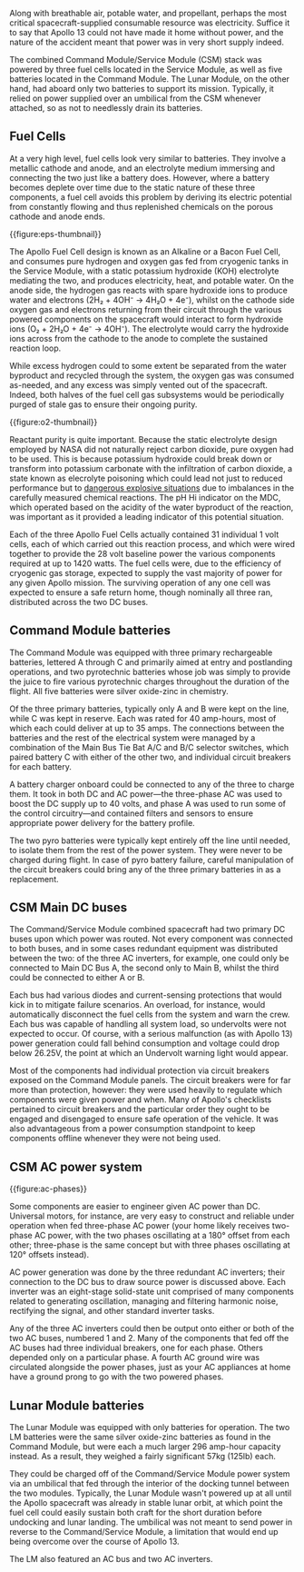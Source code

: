 Along with breathable air, potable water, and propellant, perhaps the most critical spacecraft-supplied consumable resource was electricity. Suffice it to say that Apollo 13 could not have made it home without power, and the nature of the accident meant that power was in very short supply indeed.

The combined Command Module/Service Module (CSM) stack was powered by three fuel cells located in the Service Module, as well as five batteries located in the Command Module. The Lunar Module, on the other hand, had aboard only two batteries to support its mission. Typically, it relied on power supplied over an umbilical from the CSM whenever attached, so as not to needlessly drain its batteries.

Fuel Cells
----------

At a very high level, fuel cells look very similar to batteries. They involve a metallic cathode and anode, and an electrolyte medium immersing and connecting the two just like a battery does. However, where a battery becomes deplete over time due to the static nature of these three components, a fuel cell avoids this problem by deriving its electric potential from constantly flowing and thus replenished chemicals on the porous cathode and anode ends.

{{figure:eps-thumbnail}}

The Apollo Fuel Cell design is known as an Alkaline or a Bacon Fuel Cell, and consumes pure hydrogen and oxygen gas fed from cryogenic tanks in the Service Module, with a static potassium hydroxide (KOH) electrolyte mediating the two, and produces electricity, heat, and potable water. On the anode side, the hydrogen gas reacts with spare hydroxide ions to produce water and electrons (2H&#8322; + 4OH&#8315; &rarr; 4H&#8322;O + 4e&#8315;), whilst on the cathode side oxygen gas and electrons returning from their circuit through the various powered components on the spacecraft would interact to form hydroxide ions (O&#8322; + 2H&#8322;O + 4e&#8315; &rarr; 4OH&#8315;). The electrolyte would carry the hydroxide ions across from the cathode to the anode to complete the sustained reaction loop.

While excess hydrogen could to some extent be separated from the water byproduct and recycled through the system, the oxygen gas was consumed as-needed, and any excess was simply vented out of the spacecraft. Indeed, both halves of the fuel cell gas subsystems would be periodically purged of stale gas to ensure their ongoing purity.

{{figure:o2-thumbnail}}

Reactant purity is quite important. Because the static electrolyte design employed by NASA did not naturally reject carbon dioxide, pure oxygen had to be used. This is because potassium hydroxide could break down or transform into potassium carbonate with the infiltration of carbon dioxide, a state known as elecrolyte poisoning which could lead not just to reduced performance but to [dangerous explosive situations](https://blogs.nasa.gov/waynehalesblog/2009/01/07/post_1231342021582/) due to imbalances in the carefully measured chemical reactions. The pH Hi indicator on the MDC, which operated based on the acidity of the water byproduct of the reaction, was important as it provided a leading indicator of this potential situation.

Each of the three Apollo Fuel Cells actually contained 31 individual 1 volt cells, each of which carried out this reaction process, and which were wired together to provide the 28 volt baseline power the various components required at up to 1420 watts. The fuel cells were, due to the efficiency of cryogenic gas storage, expected to supply the vast majority of power for any given Apollo mission. The surviving operation of any one cell was expected to ensure a safe return home, though nominally all three ran, distributed across the two DC buses.

Command Module batteries
------------------------

The Command Module was equipped with three primary rechargeable batteries, lettered A through C and primarily aimed at entry and postlanding operations, and two pyrotechnic batteries whose job was simply to provide the juice to fire various pyrotechnic charges throughout the duration of the flight. All five batteries were silver oxide-zinc in chemistry.

Of the three primary batteries, typically only A and B were kept on the line, while C was kept in reserve. Each was rated for 40 amp-hours, most of which each could deliver at up to 35 amps. The connections between the batteries and the rest of the electrical system were managed by a combination of the Main Bus Tie Bat A/C and B/C selector switches, which paired battery C with either of the other two, and individual circuit breakers for each battery.

A battery charger onboard could be connected to any of the three to charge them. It took in both DC and AC power&mdash;the three-phase AC was used to boost the DC supply up to 40 volts, and phase A was used to run some of the control circuitry&mdash;and contained filters and sensors to ensure appropriate power delivery for the battery profile.

The two pyro batteries were typically kept entirely off the line until needed, to isolate them from the rest of the power system. They were never to be charged during flight. In case of pyro battery failure, careful manipulation of the circuit breakers could bring any of the three primary batteries in as a replacement.

CSM Main DC buses
-----------------

The Command/Service Module combined spacecraft had two primary DC buses upon which power was routed. Not every component was connected to both buses, and in some cases redundant equipment was distributed between the two: of the three AC inverters, for example, one could only be connected to Main DC Bus A, the second only to Main B, whilst the third could be connected to either A or B.

Each bus had various diodes and current-sensing protections that would kick in to mitigate failure scenarios. An overload, for instance, would automatically disconnect the fuel cells from the system and warn the crew. Each bus was capable of handling all system load, so undervolts were not expected to occur. Of course, with a serious malfunction (as with Apollo 13) power generation could fall behind consumption and voltage could drop below 26.25V, the point at which an Undervolt warning light would appear.

Most of the components had individual protection via circuit breakers exposed on the Command Module panels. The circuit breakers were for far more than protection, however: they were used heavily to regulate which components were given power and when. Many of Apollo's checklists pertained to circuit breakers and the particular order they ought to be engaged and disengaged to ensure safe operation of the vehicle. It was also advantageous from a power consumption standpoint to keep components offline whenever they were not being used.

CSM AC power system
-------------------

{{figure:ac-phases}}

Some components are easier to engineer given AC power than DC. Universal motors, for instance, are very easy to construct and reliable under operation when fed three-phase AC power (your home likely receives two-phase AC power, with the two phases oscillating at a 180&deg; offset from each other; three-phase is the same concept but with three phases oscillating at 120&deg; offsets instead).

AC power generation was done by the three redundant AC inverters; their connection to the DC bus to draw source power is discussed above. Each inverter was an eight-stage solid-state unit comprised of many components related to generating oscillation, managing and filtering harmonic noise, rectifying the signal, and other standard inverter tasks.

Any of the three AC inverters could then be output onto either or both of the two AC buses, numbered 1 and 2. Many of the components that fed off the AC buses had three individual breakers, one for each phase. Others depended only on a particular phase. A fourth AC ground wire was circulated alongside the power phases, just as your AC appliances at home have a ground prong to go with the two powered phases.

Lunar Module batteries
----------------------

The Lunar Module was equipped with only batteries for operation. The two LM batteries were the same silver oxide-zinc batteries as found in the Command Module, but were each a much larger 296 amp-hour capacity instead. As a result, they weighed a fairly significant 57kg (125lb) each.

They could be charged off of the Command/Service Module power system via an umbilical that fed through the interior of the docking tunnel between the two modules. Typically, the Lunar Module wasn't powered up at all until the Apollo spacecraft was already in stable lunar orbit, at which point the fuel cell could easily sustain both craft for the short duration before undocking and lunar landing. The umbilical was not meant to send power in reverse to the Command/Service Module, a limitation that would end up being overcome over the course of Apollo 13.

The LM also featured an AC bus and two AC inverters.

